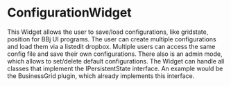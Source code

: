 # ConfigurationWidget
This Widget allows the user to save/load configurations, like gridstate, position for BBj UI programs. The user can create multiple configurations and load them via a listedit dropbox. Multiple users can access the same config file and save their own configurations. There also is an admin mode, which allows to set/delete default configurations.
The Widget can handle all classes that implement the IPersistentState interface. An example would be the BusinessGrid plugin, which already implements this interface.